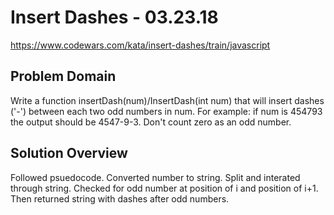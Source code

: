 # Insert Dashes - 03.23.18
https://www.codewars.com/kata/insert-dashes/train/javascript

## Problem Domain
Write a function insertDash(num)/InsertDash(int num) that will insert dashes ('-') between each two odd numbers in num. For example: if num is 454793 the output should be 4547-9-3. Don't count zero as an odd number.

## Solution Overview
Followed psuedocode. Converted number to string. Split and interated through string. Checked for odd number at position of i and position of i+1. Then returned string with dashes after odd numbers. 
